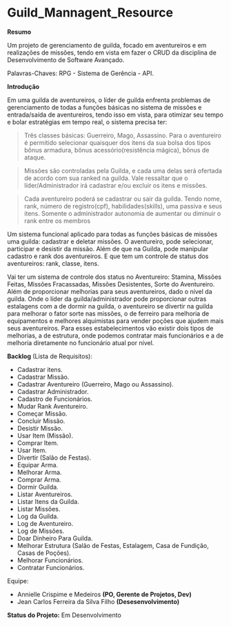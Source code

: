 # Guild_Mannagent_Resource

**Resumo**

Um projeto de gerenciamento de guilda, focado em aventureiros e em realizações de missões, tendo em vista em fazer o CRUD da disciplina de Desenvolvimento de Software Avançado.  

Palavras-Chaves: RPG - Sistema de Gerência - API.

**Introdução**

Em uma guilda de aventureiros, o líder de guilda enfrenta problemas de gerenciamento de todas a funções básicas no sistema de missões e entrada/saída de aventureiros, tendo isso em vista, para otimizar seu tempo e bolar estratégias em tempo real, o sistema precisa ter:   

> Três classes básicas: Guerreiro, Mago, Assassino. Para o aventureiro é permitido selecionar quaisquer dos itens da sua bolsa dos tipos bônus armadura, bônus acessório(resistência mágica), bônus de ataque.

> Missões são controladas pela Guilda, e cada uma delas será ofertada de acordo com sua ranked na guilda. Vale ressaltar que o líder/Administrador irá cadastrar e/ou excluir os itens e missões. 

> Cada aventureiro poderá se cadastrar ou sair da guilda. Tendo nome, rank, número de registro(cpf), habilidades(skills), uma passiva e seus itens. Somente o administrador autonomia de aumentar ou diminuir o rank entre os membros

Um sistema funcional aplicado para todas as funções básicas de missões uma guilda: cadastrar e deletar missões. O aventureiro, pode selecionar, participar e desistir da missão. Além de que na Guilda, pode manipular cadastro e rank dos aventureiros. E que
tem um controle de status dos aventureiros: rank, classe, itens.

Vai ter um sistema de controle dos status no Aventureiro: Stamina, Missões Feitas, Missões Fracassadas, Missões Desistentes, Sorte do Aventureiro. Além de proporcionar melhorias para seus aventureiros, dado o nível da guilda. Onde o líder da guilda/administrador pode proporcionar outras estalagens com a de dormir na guilda, o aventureiro se divertir na guilda para melhorar o fator sorte nas missões, o de ferreiro para melhoria de equipamentos e melhores alquimistas para vender poções que ajudem mais seus aventureiros. Para esses estabelecimentos vão existir dois tipos de melhorias, a de estrutura, onde podemos contratar mais funcionários e a de melhoria diretamente no funcionário atual por nível. 

**Backlog** (Lista de Requisitos):
- Cadastrar itens.
- Cadastrar Missão.
- Cadastrar Aventureiro (Guerreiro, Mago ou Assassino).
- Cadastrar Administrador.
- Cadastro de Funcionários.
- Mudar Rank Aventureiro.
- Começar Missão.
- Concluir Missão.
- Desistir Missão.
- Usar Item (Missão).
- Comprar Item.
- Usar Item.
- Divertir (Salão de Festas).
- Equipar Arma.
- Melhorar Arma.
- Comprar Arma.
- Dormir Guilda.
- Listar Aventureiros. 
- Listar Itens da Guilda.
- Listar Missões.
- Log da Guilda.
- Log de Aventureiro.
- Log de Missões.
- Doar Dinheiro Para Guilda.
- Melhorar Estrutura (Salão de Festas, Estalagem, Casa de Fundição, Casas de Poções).
- Melhorar Funcionários.
- Contratar Funcionários.

Equipe:
- Annielle Crispime e Medeiros **(PO, Gerente de Projetos, Dev)**
- Jean Carlos Ferreira da Silva Filho **(Desesenvolvimento)**

**Status do Projeto:**
Em Desenvolvimento
